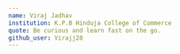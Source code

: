 ```yaml
---
name: Viraj Jadhav
institution: K.P.B Hinduja College of Commerce
quote: Be curious and learn fast on the go.
github_user: Virajj28
---
```

